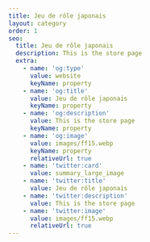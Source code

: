 ```yaml
---
title: Jeu de rôle japonais
layout: category
order: 1
seo:
  title: Jeu de rôle japonais
  description: This is the store page
  extra:
    - name: 'og:type'
      value: website
      keyName: property
    - name: 'og:title'
      value: Jeu de rôle japonais
      keyName: property
    - name: 'og:description'
      value: This is the store page
      keyName: property
    - name: 'og:image'
      value: images/ff15.webp
      keyName: property
      relativeUrl: true
    - name: 'twitter:card'
      value: summary_large_image
    - name: 'twitter:title'
      value: Jeu de rôle japonais
    - name: 'twitter:description'
      value: This is the store page
    - name: 'twitter:image'
      value: images/ff15.webp
      relativeUrl: true
---
```

